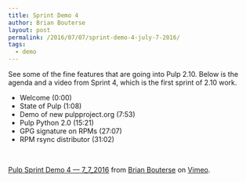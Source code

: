 ```yaml
---
title: Sprint Demo 4
author: Brian Bouterse
layout: post
permalink: /2016/07/07/sprint-demo-4-july-7-2016/
tags:
  - demo
---
```

See some of the fine features that are going into Pulp 2.10. Below is the agenda and a video from Sprint 4, which is the first sprint of 2.10 work.

  * Welcome (0:00)
  * State of Pulp (1:08)
  * Demo of new pulpproject.org (7:53)
  * Pulp Python 2.0 (15:21)
  * GPG signature on RPMs (27:07)
  * RPM rsync distributor (31:02)

&nbsp;



[Pulp Sprint Demo 4 &#8212; 7\_7\_2016](https://vimeo.com/173801521) from [Brian Bouterse](https://vimeo.com/user53392398) on [Vimeo](https://vimeo.com).